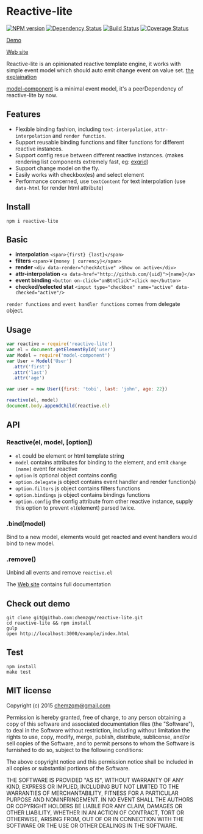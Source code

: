 # Reactive-lite

[![NPM version](https://img.shields.io/npm/v/reactive-lite.svg?style=flat-square)](https://www.npmjs.com/package/reactive-lite)
[![Dependency Status](https://img.shields.io/david/chemzqm/reactive-lite.svg?style=flat-square)](https://david-dm.org/chemzqm/reactive-lite)
[![Build Status](https://img.shields.io/travis/chemzqm/reactive-lite/master.svg?style=flat-square)](http://travis-ci.org/chemzqm/reactive-lite)
[![Coverage Status](https://img.shields.io/coveralls/chemzqm/reactive-lite/master.svg?style=flat-square)](https://coveralls.io/github/chemzqm/reactive-lite?branch=master)

[Demo](http://chemzqm.github.io/reactive-lite/demo.html)

[Web site](http://chemzqm.github.io/reactive-lite/)

Reactive-lite is an opinionated reactive template engine, it works with simple event model which should auto emit change event on value set.  [the explaination](http://chemzqm.github.io/reactive-lite/interpolation#how-works)

[model-component](https://github.com/chemzqm/model) is a minimal event model, it's a peerDependency of reactive-lite by now.

## Features

* Flexible binding fashion, including `text-interpolation`, `attr-interpolation` and `render function`.
* Support reusable binding functions and filter functions for different reactive instances.
* Support config resue between different reactive instances. (makes rendering list components
  extremely fast, eg: [exgrid](https://github.com/chemzqm/exgrid))
* Support change model on the fly.
* Easily works with checkbox(es) and select element
* Performance concerned, use `textContent` for text interpolation (use
  `data-html` for render html attribute)

## Install

    npm i reactive-lite

## Basic

* **interpolation** `<span>{first} {last}</span>`
* **filters** `<span>￥{money | currency}</span>`
* **render** `<div data-render="checkActive" >Show on active</div>`
* **attr-interpolation** `<a data-href="http://github.com/{uid}">{name}</a>`
* **event binding** `<button on-click="onBtnClick">click me</button>`
* **checked/selected stat** `<input type="checkbox" name="active" data-checked="active"/>`

`render functions` and `event handler functions` comes from delegate object.

## Usage

``` js
var reactive = require('reactive-lite')
var el = document.getElementById('user')
var Model = require('model-component')
var User = Model('User')
  .attr('first')
  .attr('last')
  .attr('age')

var user = new User({first: 'tobi', last: 'john', age: 22})

reactive(el, model)
document.body.appendChild(reactive.el)
```
## API

### Reactive(el, model, [option])

* `el` could be element or html template string
* `model` contains attributes for binding to the element, and emit `change [name]` event for reactive
* `option` is optional object contains config
* `option.delegate` js object contains event handler and render function(s)
* `option.filters`  js object contains filters functions
* `option.bindings` js object contains bindings functions
* `option.config` the config attribute from other reactive instance,
  supply this option to prevent `el`(element) parsed twice.

### .bind(model)

Bind to a new model, elements would get reacted and event handlers would bind to new
model.

### .remove()

Unbind all events and remove `reactive.el`

The [Web site](http://chemzqm.github.io/reactive-lite/) contains full documentation

## Check out demo

```
git clone git@github.com:chemzqm/reactive-lite.git
cd reactive-lite && npm install
gulp
open http://localhost:3000/example/index.html
```

## Test
```
npm install
make test
```

## MIT license
Copyright (c) 2015 chemzqm@gmail.com

Permission is hereby granted, free of charge, to any person obtaining a copy of this software and associated documentation files (the "Software"), to deal in the Software without restriction, including without limitation the rights to use, copy, modify, merge, publish, distribute, sublicense, and/or sell copies of the Software, and to permit persons to whom the Software is furnished to do so, subject to the following conditions:

The above copyright notice and this permission notice shall be included in all copies or substantial portions of the Software.

THE SOFTWARE IS PROVIDED "AS IS", WITHOUT WARRANTY OF ANY KIND, EXPRESS OR IMPLIED, INCLUDING BUT NOT LIMITED TO THE WARRANTIES OF MERCHANTABILITY, FITNESS FOR A PARTICULAR PURPOSE AND NONINFRINGEMENT. IN NO EVENT SHALL THE AUTHORS OR COPYRIGHT HOLDERS BE LIABLE FOR ANY CLAIM, DAMAGES OR OTHER LIABILITY, WHETHER IN AN ACTION OF CONTRACT, TORT OR OTHERWISE, ARISING FROM, OUT OF OR IN CONNECTION WITH THE SOFTWARE OR THE USE OR OTHER DEALINGS IN THE SOFTWARE.
